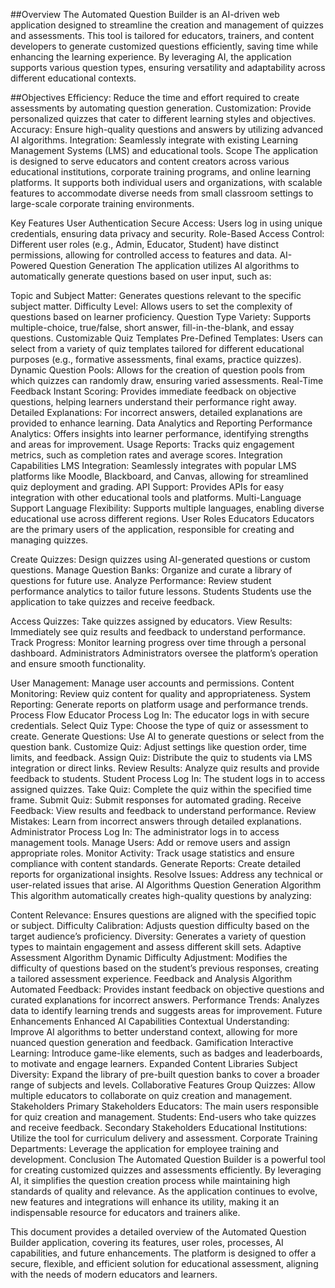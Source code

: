 ##Overview
The Automated Question Builder is an AI-driven web application designed to streamline the creation and management of quizzes and assessments. This tool is tailored for educators, trainers, and content developers to generate customized questions efficiently, saving time while enhancing the learning experience. By leveraging AI, the application supports various question types, ensuring versatility and adaptability across different educational contexts.

##Objectives Efficiency: 
Reduce the time and effort required to create assessments by automating question generation.
Customization: Provide personalized quizzes that cater to different learning styles and objectives.
Accuracy: Ensure high-quality questions and answers by utilizing advanced AI algorithms.
Integration: Seamlessly integrate with existing Learning Management Systems (LMS) and educational tools.
Scope
The application is designed to serve educators and content creators across various educational institutions, corporate training programs, and online learning platforms. It supports both individual users and organizations, with scalable features to accommodate diverse needs from small classroom settings to large-scale corporate training environments.

Key Features
User Authentication
Secure Access: Users log in using unique credentials, ensuring data privacy and security.
Role-Based Access Control: Different user roles (e.g., Admin, Educator, Student) have distinct permissions, allowing for controlled access to features and data.
AI-Powered Question Generation
The application utilizes AI algorithms to automatically generate questions based on user input, such as:

Topic and Subject Matter: Generates questions relevant to the specific subject matter.
Difficulty Level: Allows users to set the complexity of questions based on learner proficiency.
Question Type Variety: Supports multiple-choice, true/false, short answer, fill-in-the-blank, and essay questions.
Customizable Quiz Templates
Pre-Defined Templates: Users can select from a variety of quiz templates tailored for different educational purposes (e.g., formative assessments, final exams, practice quizzes).
Dynamic Question Pools: Allows for the creation of question pools from which quizzes can randomly draw, ensuring varied assessments.
Real-Time Feedback
Instant Scoring: Provides immediate feedback on objective questions, helping learners understand their performance right away.
Detailed Explanations: For incorrect answers, detailed explanations are provided to enhance learning.
Data Analytics and Reporting
Performance Analytics: Offers insights into learner performance, identifying strengths and areas for improvement.
Usage Reports: Tracks quiz engagement metrics, such as completion rates and average scores.
Integration Capabilities
LMS Integration: Seamlessly integrates with popular LMS platforms like Moodle, Blackboard, and Canvas, allowing for streamlined quiz deployment and grading.
API Support: Provides APIs for easy integration with other educational tools and platforms.
Multi-Language Support
Language Flexibility: Supports multiple languages, enabling diverse educational use across different regions.
User Roles
Educators
Educators are the primary users of the application, responsible for creating and managing quizzes.

Create Quizzes: Design quizzes using AI-generated questions or custom questions.
Manage Question Banks: Organize and curate a library of questions for future use.
Analyze Performance: Review student performance analytics to tailor future lessons.
Students
Students use the application to take quizzes and receive feedback.

Access Quizzes: Take quizzes assigned by educators.
View Results: Immediately see quiz results and feedback to understand performance.
Track Progress: Monitor learning progress over time through a personal dashboard.
Administrators
Administrators oversee the platform’s operation and ensure smooth functionality.

User Management: Manage user accounts and permissions.
Content Monitoring: Review quiz content for quality and appropriateness.
System Reporting: Generate reports on platform usage and performance trends.
Process Flow
Educator Process
Log In: The educator logs in with secure credentials.
Select Quiz Type: Choose the type of quiz or assessment to create.
Generate Questions: Use AI to generate questions or select from the question bank.
Customize Quiz: Adjust settings like question order, time limits, and feedback.
Assign Quiz: Distribute the quiz to students via LMS integration or direct links.
Review Results: Analyze quiz results and provide feedback to students.
Student Process
Log In: The student logs in to access assigned quizzes.
Take Quiz: Complete the quiz within the specified time frame.
Submit Quiz: Submit responses for automated grading.
Receive Feedback: View results and feedback to understand performance.
Review Mistakes: Learn from incorrect answers through detailed explanations.
Administrator Process
Log In: The administrator logs in to access management tools.
Manage Users: Add or remove users and assign appropriate roles.
Monitor Activity: Track usage statistics and ensure compliance with content standards.
Generate Reports: Create detailed reports for organizational insights.
Resolve Issues: Address any technical or user-related issues that arise.
AI Algorithms
Question Generation Algorithm
This algorithm automatically creates high-quality questions by analyzing:

Content Relevance: Ensures questions are aligned with the specified topic or subject.
Difficulty Calibration: Adjusts question difficulty based on the target audience’s proficiency.
Diversity: Generates a variety of question types to maintain engagement and assess different skill sets.
Adaptive Assessment Algorithm
Dynamic Difficulty Adjustment: Modifies the difficulty of questions based on the student’s previous responses, creating a tailored assessment experience.
Feedback and Analysis Algorithm
Automated Feedback: Provides instant feedback on objective questions and curated explanations for incorrect answers.
Performance Trends: Analyzes data to identify learning trends and suggests areas for improvement.
Future Enhancements
Enhanced AI Capabilities
Contextual Understanding: Improve AI algorithms to better understand context, allowing for more nuanced question generation and feedback.
Gamification
Interactive Learning: Introduce game-like elements, such as badges and leaderboards, to motivate and engage learners.
Expanded Content Libraries
Subject Diversity: Expand the library of pre-built question banks to cover a broader range of subjects and levels.
Collaborative Features
Group Quizzes: Allow multiple educators to collaborate on quiz creation and management.
Stakeholders
Primary Stakeholders
Educators: The main users responsible for quiz creation and management.
Students: End-users who take quizzes and receive feedback.
Secondary Stakeholders
Educational Institutions: Utilize the tool for curriculum delivery and assessment.
Corporate Training Departments: Leverage the application for employee training and development.
Conclusion
The Automated Question Builder is a powerful tool for creating customized quizzes and assessments efficiently. By leveraging AI, it simplifies the question creation process while maintaining high standards of quality and relevance. As the application continues to evolve, new features and integrations will enhance its utility, making it an indispensable resource for educators and trainers alike.

This document provides a detailed overview of the Automated Question Builder application, covering its features, user roles, processes, AI capabilities, and future enhancements. The platform is designed to offer a secure, flexible, and efficient solution for educational assessment, aligning with the needs of modern educators and learners.
